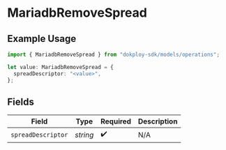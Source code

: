 # MariadbRemoveSpread

## Example Usage

```typescript
import { MariadbRemoveSpread } from "dokploy-sdk/models/operations";

let value: MariadbRemoveSpread = {
  spreadDescriptor: "<value>",
};
```

## Fields

| Field              | Type               | Required           | Description        |
| ------------------ | ------------------ | ------------------ | ------------------ |
| `spreadDescriptor` | *string*           | :heavy_check_mark: | N/A                |